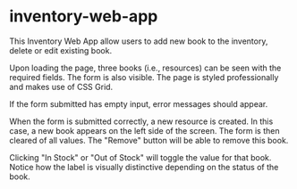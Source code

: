 # inventory-web-app
This Inventory Web App allow users to add new book to the inventory, delete or edit existing book.

Upon loading the page, three books (i.e., resources) can be seen with the required fields. The form is also visible. The page is styled professionally and makes use of CSS Grid.

If the form submitted has empty input, error messages should appear.

When the form is submitted correctly, a new resource is created. In this case, a new book appears on the left side of the screen. The form is then cleared of all values. The "Remove" button will be able to remove this book.

Clicking "In Stock" or "Out of Stock" will toggle the value for that book. Notice how the label is visually distinctive depending on the status of the book.

